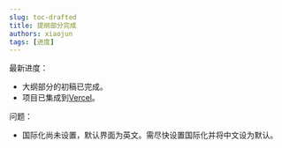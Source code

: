 ```yaml
---
slug: toc-drafted
title: 提纲部分完成
authors: xiaojun
tags: [进度]
---
```


最新进度：

- 大纲部分的初稿已完成。
- 项目已集成到[Vercel](https://tw-cat.vercel.app)。

问题：

- 国际化尚未设置，默认界面为英文。需尽快设置国际化并将中文设为默认。

<!--truncate-->
